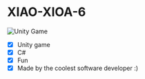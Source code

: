# XIAO-XIOA-6
![Unity Game](https://upload.wikimedia.org/wikipedia/commons/thumb/c/c4/Unity_2021.svg/1200px-Unity_2021.svg.png)
- [x] Unity game
- [x] C#
- [x] Fun
- [x] Made by the coolest software developer :)
